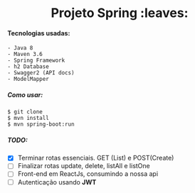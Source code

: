 <h1 align="center"> Projeto Spring :leaves: </h1>

#### Tecnologias usadas:

    - Java 8
    - Maven 3.6
    - Spring Framework
    - h2 Database
    - Swagger2 (API docs)
    - ModelMapper

##### Como usar:
    $ git clone
    $ mvn install
    $ mvn spring-boot:run



##### **TODO**:

- [x] Terminar rotas essenciais. GET (List) e POST(Create)
- [ ] Finalizar rotas update, delete, listAll e listOne
- [ ] Front-end em ReactJs, consumindo a nossa api
- [ ] Autenticação usando **JWT**